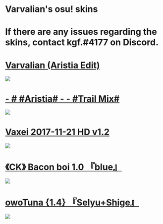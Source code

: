 # Varvalian's osu! skins

# If there are any issues regarding the skins, contact kgf.#4177 on Discord.

# [ Varvalian (Aristia Edit) ](https://www.dropbox.com/s/48dcytp0ed32tyu/Varv.osk?dl=0)
![](https://osu.ppy.sh/ss/17599721/4526)

# [- # #Aristia# - - #Trail Mix#](https://mega.nz/file/SeZA2SqS#ttnDGGKK5q-gIDFKfY5NOnS94yMC5Wdx24WWReD9Kl0)
![](https://osu.ppy.sh/ss/17737798/2226)

# [ Vaxei 2017-11-21 HD v1.2 ](https://mega.nz/file/QvAjRYJQ#Q7o4YAqE7zVhFLXazNEP73pUiC-M30GTria73HggaqU)
![](https://i.imgur.com/3YTE0s4.png)

# [《CK》 Bacon boi 1.0 『blue』](https://mega.nz/file/jXpniCZD#mv6NjV1NT-VZvF84efqRgjDs_hRrQYUA-IG-2PpdG20)
![](https://i.imgur.com/8OdVMSD.png)

# [ owoTuna {1.4} 『Selyu+Shige』 ](https://mega.nz/file/bLwGTS4D#XsWcFcXwTi4OxVl5fnCATa6qzSopfeI66Mr2GUZ0K0c)
![](https://i.imgur.com/9On2CDR.png)
